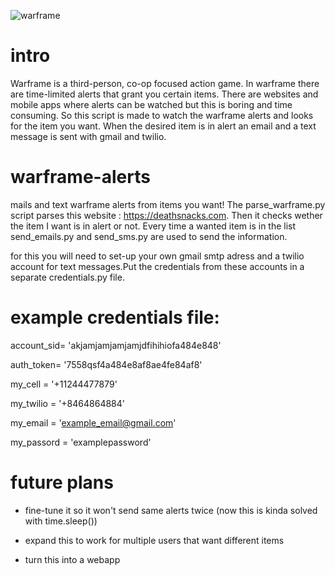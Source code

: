 ![warframe](https://user-images.githubusercontent.com/32396421/41535981-7fae1e7a-7304-11e8-9387-52c91962f01f.jpg)
# intro
Warframe is a third-person, co-op focused action game.
In warframe there are time-limited alerts that grant you certain items.
There are websites and mobile apps where alerts can be watched but this is boring and time consuming.
So this script is made to watch the warframe alerts and looks for the item you want.
When the desired item is in alert an email and a text message is sent with gmail and twilio.

# warframe-alerts
mails and text warframe alerts from items you want!
The parse_warframe.py script parses this website : https://deathsnacks.com. Then it checks wether the item I want is in alert or not. Every time a wanted item is in the list send_emails.py and send_sms.py are used to send the information.

for this you will need to set-up your own gmail smtp adress and a twilio account for text messages.Put the credentials from these accounts in a separate credentials.py file.

# example credentials file:

account_sid= 'akjamjamjamjamjdfihihiofa484e848'

auth_token= '7558qsf4a484e8af8ae4fe84af8'

my_cell = '+11244477879'

my_twilio = '+8464864884'

my_email = 'example_email@gmail.com'

my_passord = 'examplepassword'

# future plans
- fine-tune it so it won't send same alerts twice (now this is kinda solved with time.sleep())

- expand this to work for multiple users that want different items

- turn this into a webapp

